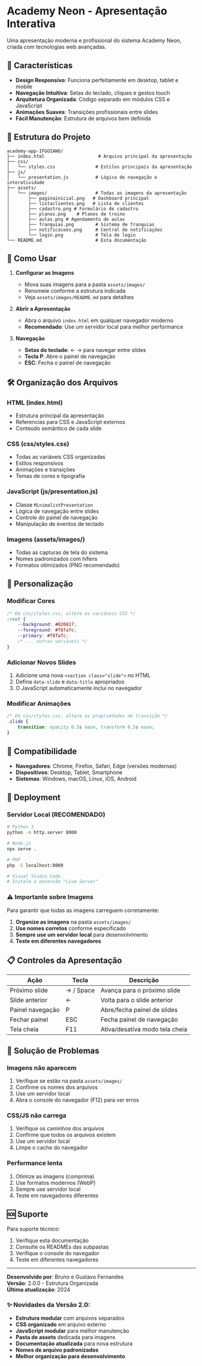 # Academy Neon - Apresentação Interativa

Uma apresentação moderna e profissional do sistema Academy Neon, criada com tecnologias web avançadas.

## 🚀 Características

- **Design Responsivo**: Funciona perfeitamente em desktop, tablet e mobile
- **Navegação Intuitiva**: Setas do teclado, cliques e gestos touch
- **Arquitetura Organizada**: Código separado em módulos CSS e JavaScript
- **Animações Suaves**: Transições profissionais entre slides
- **Fácil Manutenção**: Estrutura de arquivos bem definida

## 📁 Estrutura do Projeto

```
academy-app-IFGOIANO/
├── index.html                    # Arquivo principal da apresentação
├── css/
│   └── styles.css               # Estilos principais da apresentação
├── js/
│   └── presentation.js          # Lógica de navegação e interatividade
├── assets/
│   └── images/                  # Todas as imagens da apresentação
│       ├── paginainicial.png   # Dashboard principal
│       ├── listaclientes.png   # Lista de clientes
│       ├── cadastro.png # Formulário de cadastro
│       ├── planos.png    # Planos de treino
│       ├── aulas.png # Agendamento de aulas
│       ├── franquias.png        # Sistema de franquias
│       ├── notificacoes.png     # Central de notificações
│       └── login.png            # Tela de login
└── README.md                    # Esta documentação
```

## 🎯 Como Usar

1. **Configurar as Imagens**
   - Mova suas imagens para a pasta `assets/images/`
   - Renomeie conforme a estrutura indicada
   - Veja `assets/images/README.md` para detalhes

2. **Abrir a Apresentação**
   - Abra o arquivo `index.html` em qualquer navegador moderno
   - **Recomendado**: Use um servidor local para melhor performance

3. **Navegação**
   - **Setas do teclado**: ← → para navegar entre slides
   - **Tecla P**: Abre o painel de navegação
   - **ESC**: Fecha o painel de navegação

## 🛠️ Organização dos Arquivos

### HTML (index.html)
- Estrutura principal da apresentação
- Referencias para CSS e JavaScript externos
- Conteúdo semântico de cada slide

### CSS (css/styles.css)
- Todas as variáveis CSS organizadas
- Estilos responsivos
- Animações e transições
- Temas de cores e tipografia

### JavaScript (js/presentation.js)
- Classe `MinimalistPresentation` 
- Lógica de navegação entre slides
- Controle do painel de navegação
- Manipulação de eventos de teclado

### Imagens (assets/images/)
- Todas as capturas de tela do sistema
- Nomes padronizados com hífens
- Formatos otimizados (PNG recomendado)

## 🎨 Personalização

### Modificar Cores
```css
/* Em css/styles.css, altere as variáveis CSS */
:root {
    --background: #020817;
    --foreground: #f8fafc;
    --primary: #f8fafc;
    /* ... outras variáveis */
}
```

### Adicionar Novos Slides
1. Adicione uma nova `<section class="slide">` no HTML
2. Defina `data-slide` e `data-title` apropriados
3. O JavaScript automaticamente inclui no navegador

### Modificar Animações
```css
/* Em css/styles.css, altere as propriedades de transição */
.slide {
    transition: opacity 0.5s ease, transform 0.5s ease;
}
```

## 📱 Compatibilidade

- **Navegadores**: Chrome, Firefox, Safari, Edge (versões modernas)
- **Dispositivos**: Desktop, Tablet, Smartphone
- **Sistemas**: Windows, macOS, Linux, iOS, Android

## 🚀 Deployment

### Servidor Local (RECOMENDADO)
```bash
# Python 3
python -m http.server 8000

# Node.js
npx serve .

# PHP
php -S localhost:8000

# Visual Studio Code
# Instale a extensão "Live Server"
```

### ⚠️ Importante sobre Imagens
Para garantir que todas as imagens carreguem corretamente:

1. **Organize as imagens** na pasta `assets/images/`
2. **Use nomes corretos** conforme especificado
3. **Sempre use um servidor local** para desenvolvimento
4. **Teste em diferentes navegadores**

## 📋 Controles da Apresentação

| Ação | Tecla | Descrição |
|------|-------|-----------|
| Próximo slide | → / Space | Avança para o próximo slide |
| Slide anterior | ← | Volta para o slide anterior |
| Painel navegação | P | Abre/fecha painel de slides |
| Fechar painel | ESC | Fecha painel de navegação |
| Tela cheia | F11 | Ativa/desativa modo tela cheia |

## 🔧 Solução de Problemas

### Imagens não aparecem
1. Verifique se estão na pasta `assets/images/`
2. Confirme os nomes dos arquivos
3. Use um servidor local
4. Abra o console do navegador (F12) para ver erros

### CSS/JS não carrega
1. Verifique os caminhos dos arquivos
2. Confirme que todos os arquivos existem
3. Use um servidor local
4. Limpe o cache do navegador

### Performance lenta
1. Otimize as imagens (comprima)
2. Use formatos modernos (WebP)
3. Sempre use servidor local
4. Teste em navegadores diferentes

## 🆘 Suporte

Para suporte técnico:
1. Verifique esta documentação
2. Consulte os READMEs das subpastas
3. Verifique o console do navegador
4. Teste em diferentes navegadores

---

**Desenvolvido por**: Bruno e Gustavo Fernandes  
**Versão**: 2.0.0 - Estrutura Organizada  
**Última atualização**: 2024

### ✨ Novidades da Versão 2.0:
- **Estrutura modular** com arquivos separados
- **CSS organizado** em arquivo externo
- **JavaScript modular** para melhor manutenção
- **Pasta de assets** dedicada para imagens
- **Documentação atualizada** para nova estrutura
- **Nomes de arquivo padronizados**
- **Melhor organização para desenvolvimento**
